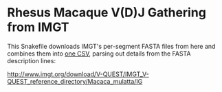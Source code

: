 # Rhesus Macaque V(D)J Gathering from IMGT

This Snakefile downloads IMGT's per-segment FASTA files from here and combines
them into [one CSV](output/Macaca_mulatta.csv), parsing out details from the FASTA
description lines:

<http://www.imgt.org/download/V-QUEST/IMGT_V-QUEST_reference_directory/Macaca_mulatta/IG>
